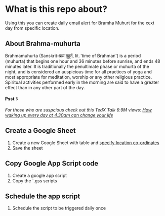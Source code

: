 # What is this repo about?
Using this you can create daily email alert for Bramha Muhurt for the xext day from specific location.

## About Brahma-muhurta
Brahmamuhurta (Sanskrit-ब्रह्म मुहूर्त, lit. 'time of Brahman') is a period (muhurta) that begins one hour and 36 minutes before sunrise, and ends 48 minutes later. It is traditionally the penultimate phase or muhurta of the night, and is considered an auspicious time for all practices of yoga and most appropriate for meditation, worship or any other religious practice. Spiritual activities performed early in the morning are said to have a greater effect than in any other part of the day.

#### Psst !:
_For those who are suspcious check out this TedX Talk 9.9M views: [How waking up every day at 4.30am can change your life](https://www.youtube.com/watch?v=qOEB1Fr0_MM)_


## Create a Google Sheet
1. Create a new Google Sheet with table and [specify location co-ordinates](https://support.google.com/maps/answer/18539?hl=en&co=GENIE.Platform%3DDesktop)
2. Save the sheet

## Copy Google App Script code
1. Create a google app script 
2. Copy the `.gss scripts 

## Schedule the app script
1. Schedule the script to be triggered daily once

